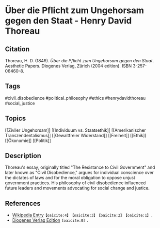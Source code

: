 # Über die Pflicht zum Ungehorsam gegen den Staat - Henry David Thoreau

## Citation

Thoreau, H. D. (1849). _Über die Pflicht zum Ungehorsam gegen den Staat_.
Aesthetic Papers. Diogenes Verlag, Zürich (2004 edition). ISBN 3-257-06460-8.

## Tags

#civil_disobedience #political_philosophy #ethics #henrydavidthoreau
#social_justice

## Topics

[[Ziviler Ungehorsam]] [[Individuum vs. Staatsethik]]
[[Amerikanischer Transzendentalismus]] [[Gewaltfreier Widerstand]] [[Freiheit]]
[[Ethik]] [[Ökonomie]] [[Politik]]

## Description

Thoreau's essay, originally titled "The Resistance to Civil Government" and
later known as "Civil Disobedience," argues for individual conscience over the
dictates of laws and for the moral obligation to oppose unjust government
practices. His philosophy of civil disobedience influenced future leaders and
movements advocating for social change and justice.

## References

- [Wikipedia Entry](https://de.wikipedia.org/wiki/%C3%9Cber_die_Pflicht_zum_Ungehorsam_gegen_den_Staat)&#8203;`【oaicite:4】`&#8203;&#8203;`【oaicite:3】`&#8203;&#8203;`【oaicite:2】`&#8203;&#8203;`【oaicite:1】`&#8203;.
- [Diogenes Verlag Edition](https://www.diogenes.ch/leser/titel/henry-david-thoreau/ueber-die-pflicht-zum-ungehorsam-gegen-den-staat-9783257064603.html)&#8203;`【oaicite:0】`&#8203;.
